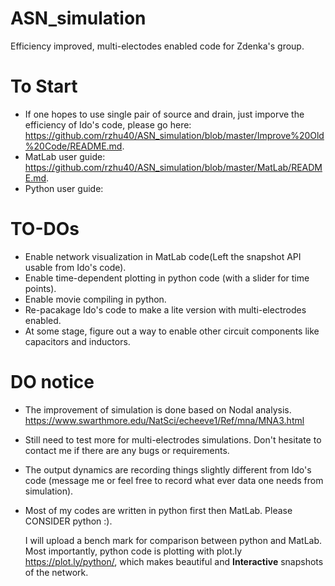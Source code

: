 # ASN_simulation
 Efficiency improved, multi-electodes enabled code for Zdenka's group.

# To Start
 * If one hopes to use single pair of source and drain, just imporve the efficiency of Ido's code, please go here:
 https://github.com/rzhu40/ASN_simulation/blob/master/Improve%20Old%20Code/README.md.
 * MatLab user guide: https://github.com/rzhu40/ASN_simulation/blob/master/MatLab/README.md.
 * Python user guide:

# TO-DOs
 * Enable network visualization in MatLab code(Left the snapshot API usable from Ido's code).
 * Enable time-dependent plotting in python code (with a slider for time points).
 * Enable movie compiling in python.
 * Re-pacakage Ido's code to make a lite version with multi-electrodes enabled.
 * At some stage, figure out a way to enable other circuit components like capacitors and inductors.

# DO notice
 * The improvement of simulation is done based on Nodal analysis. https://www.swarthmore.edu/NatSci/echeeve1/Ref/mna/MNA3.html
 * Still need to test more for multi-electrodes simulations. Don't hesitate to contact me if there are any bugs or requirements.
 * The output dynamics are recording things slightly different from Ido's code (message me or feel free to record what ever data one needs from simulation).
 * Most of my codes are written in python first then MatLab. Please CONSIDER python :). 
 
   I will upload a bench mark for comparison between python and MatLab. Most importantly, python code is plotting with plot.ly https://plot.ly/python/, which makes beautiful and **Interactive** snapshots of the network.
 
